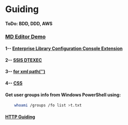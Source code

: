 # Guiding
#### ToDo: BDD, DDD, AWS
### [MD Editor Demo](https://pandao.github.io/editor.md/)
#### 1-- [Enterprise Library Configuration Console Extension](https://github.com/Wwawawa/Guiding/blob/master/1-EnterpriseLibraryConfExtension.md)
#### 2-- [SSIS DTEXEC](https://github.com/Wwawawa/Guiding/blob/master/2-SSIS-DTEXEC.md)
#### 3-- [for xml path('')](https://github.com/Wwawawa/Guiding/blob/master/3-ForXmlPath.md)
#### 4-- [CSS](https://github.com/Wwawawa/Guiding/blob/master/4-CSS.md)
#### Get user groups info from Windows PowerShell using:
```sh
    whoami /groups /fo list >t.txt
```
#### [HTTP Guiding](https://developer.mozilla.org/en-US/docs/Web/HTTP)
